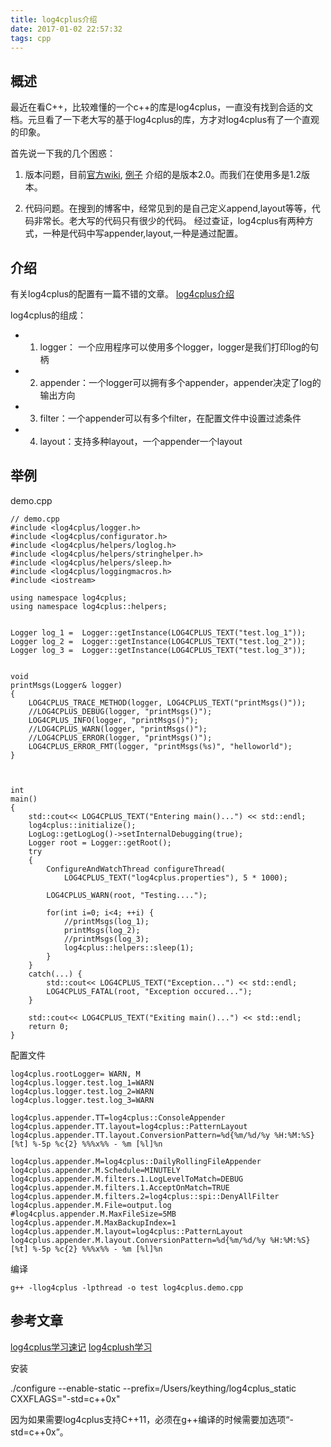 ```yaml
---
title: log4cplus介绍
date: 2017-01-02 22:57:32
tags: cpp
---
```


## 概述

最近在看C++，比较难懂的一个c++的库是log4cplus，一直没有找到合适的文档。元旦看了一下老大写的基于log4cplus的库，方才对log4cplus有了一个直观的印象。

首先说一下我的几个困惑：
1. 版本问题，目前[官方wiki](https://sourceforge.net/p/log4cplus/wiki/Home/), [例子](https://github.com/log4cplus/log4cplus/blob/master/docs/examples.md) 介绍的是版本2.0。而我们在使用多是1.2版本。 

2. 代码问题。在搜到的博客中，经常见到的是自己定义append,layout等等，代码非常长。老大写的代码只有很少的代码。
经过查证，log4cplus有两种方式，一种是代码中写appender,layout,一种是通过配置。

## 介绍

有关log4cplus的配置有一篇不错的文章。 [log4cplus介绍](http://blog.csdn.net/fksec/article/details/41546189)

log4cplus的组成：

+ 1. logger： 一个应用程序可以使用多个logger，logger是我们打印log的句柄

+ 2. appender：一个logger可以拥有多个appender，appender决定了log的输出方向

+ 3. filter：一个appender可以有多个filter，在配置文件中设置过滤条件

+ 4. layout：支持多种layout，一个appender一个layout



## 举例

demo.cpp 


    // demo.cpp
    #include <log4cplus/logger.h>
    #include <log4cplus/configurator.h>
    #include <log4cplus/helpers/loglog.h>
    #include <log4cplus/helpers/stringhelper.h>
    #include <log4cplus/helpers/sleep.h>
    #include <log4cplus/loggingmacros.h>
    #include <iostream>

    using namespace log4cplus;
    using namespace log4cplus::helpers;


    Logger log_1 =  Logger::getInstance(LOG4CPLUS_TEXT("test.log_1"));
    Logger log_2 =  Logger::getInstance(LOG4CPLUS_TEXT("test.log_2"));
    Logger log_3 =  Logger::getInstance(LOG4CPLUS_TEXT("test.log_3"));


    void
    printMsgs(Logger& logger)
    {
        LOG4CPLUS_TRACE_METHOD(logger, LOG4CPLUS_TEXT("printMsgs()"));
        //LOG4CPLUS_DEBUG(logger, "printMsgs()");
        LOG4CPLUS_INFO(logger, "printMsgs()");
        //LOG4CPLUS_WARN(logger, "printMsgs()");
        //LOG4CPLUS_ERROR(logger, "printMsgs()");
        LOG4CPLUS_ERROR_FMT(logger, "printMsgs(%s)", "helloworld");
    }



    int
    main()
    {
        std::cout<< LOG4CPLUS_TEXT("Entering main()...") << std::endl;
        log4cplus::initialize();
        LogLog::getLogLog()->setInternalDebugging(true);
        Logger root = Logger::getRoot();
        try 
        {
            ConfigureAndWatchThread configureThread(
                LOG4CPLUS_TEXT("log4cplus.properties"), 5 * 1000);

            LOG4CPLUS_WARN(root, "Testing....");

            for(int i=0; i<4; ++i) {
                //printMsgs(log_1);
                printMsgs(log_2);
                //printMsgs(log_3);
                log4cplus::helpers::sleep(1);
            }
        }
        catch(...) {
            std::cout<< LOG4CPLUS_TEXT("Exception...") << std::endl;
            LOG4CPLUS_FATAL(root, "Exception occured...");
        }

        std::cout<< LOG4CPLUS_TEXT("Exiting main()...") << std::endl;
        return 0;
    }

配置文件

    log4cplus.rootLogger= WARN, M
    log4cplus.logger.test.log_1=WARN
    log4cplus.logger.test.log_2=WARN
    log4cplus.logger.test.log_3=WARN

    log4cplus.appender.TT=log4cplus::ConsoleAppender
    log4cplus.appender.TT.layout=log4cplus::PatternLayout
    log4cplus.appender.TT.layout.ConversionPattern=%d{%m/%d/%y %H:%M:%S} [%t] %-5p %c{2} %%%x%% - %m [%l]%n

    log4cplus.appender.M=log4cplus::DailyRollingFileAppender
    log4cplus.appender.M.Schedule=MINUTELY
    log4cplus.appender.M.filters.1.LogLevelToMatch=DEBUG
    log4cplus.appender.M.filters.1.AcceptOnMatch=TRUE
    log4cplus.appender.M.filters.2=log4cplus::spi::DenyAllFilter
    log4cplus.appender.M.File=output.log
    #log4cplus.appender.M.MaxFileSize=5MB
    log4cplus.appender.M.MaxBackupIndex=1
    log4cplus.appender.M.layout=log4cplus::PatternLayout
    log4cplus.appender.M.layout.ConversionPattern=%d{%m/%d/%y %H:%M:%S} [%t] %-5p %c{2} %%%x%% - %m [%l]%n

编译

    g++ -llog4cplus -lpthread -o test log4cplus.demo.cpp

## 参考文章

[log4cplus学习速记](http://blog.csdn.net/cchd0001/article/details/49928421)
[log4cplush学习](http://blog.csdn.net/skyztttt/article/details/51492935)



安装

 ./configure --enable-static --prefix=/Users/keything/log4cplus_static CXXFLAGS="-std=c++0x"

因为如果需要log4cplus支持C++11，必须在g++编译的时候需要加选项“-std=c++0x”。

